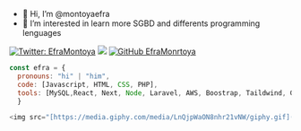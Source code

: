 - 👋 Hi, I’m @montoyaefra
- 👀 I’m interested in learn more SGBD and differents programming lenguages


[![Twitter: EfraMontoya](https://img.shields.io/twitter/follow/efrainmontoyita?style=social)](https://twitter.com/efrainmontoyita)
<img src="https://img.shields.io/static/v1?"/>
[![GitHub EfraMonrtoya](https://img.shields.io/github/followers/montoyaefra?label=follow&style=social)]([https://github.com/Thaiane](https://github.com/montoyaefra))


```javascript
const efra = {
  pronouns: "hi" | "him",
  code: [Javascript, HTML, CSS, PHP],
  tools: [MySQL,React, Next, Node, Laravel, AWS, Boostrap, Taildwind, Git],
  }

<img src="[https://media.giphy.com/media/LnQjpWaON8nhr21vNW/giphy.gif](https://gifsanimados.de/img-gifsanimados.de/n/naruto-shippuden/gaara.gif)" width="60"> 

